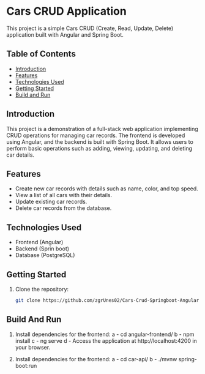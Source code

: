 # Cars CRUD Application

This project is a simple Cars CRUD (Create, Read, Update, Delete) application built with Angular and Spring Boot.

## Table of Contents

- [Introduction](#introduction)
- [Features](#features)
- [Technologies Used](#technologies-used)
- [Getting Started](#getting-started)
- [Build and Run](#build-and-run)

## Introduction

This project is a demonstration of a full-stack web application implementing CRUD operations for managing car records. The frontend is developed using Angular, and the backend is built with Spring Boot. It allows users to perform basic operations such as adding, viewing, updating, and deleting car details.

## Features

- Create new car records with details such as name, color, and top speed.
- View a list of all cars with their details.
- Update existing car records.
- Delete car records from the database.

## Technologies Used

- Frontend (Angular)
- Backend (Sprin boot)
- Database (PostgreSQL)

## Getting Started

1. Clone the repository:

   ```bash
   git clone https://github.com/zgrUnes02/Cars-Crud-Springboot-Angular

## Build And Run

1. Install dependencies for the frontend:
   a - cd angular-frontend/
   b - npm install
   c - ng serve
   d - Access the application at http://localhost:4200 in your browser.

2. Install dependencies for the frontend:
   a - cd car-api/
   b - ./mvnw spring-boot:run

